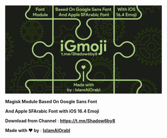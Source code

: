 [![Banner](/assets/iGmojiBanner-v1.1.jpg)](https://github.com/IslamAlOrabI/iGmoji)

**Magisk Module Based On Google Sans Font**

**And Apple SFArabic Font with iOS 16.4 Emoji**

**Download from Channel** : **https://t.me/Shadow6by8**

**Made with ❤️ by** : [**IslamAlOrabI**](https://t.me/IslamAlOrabI)
